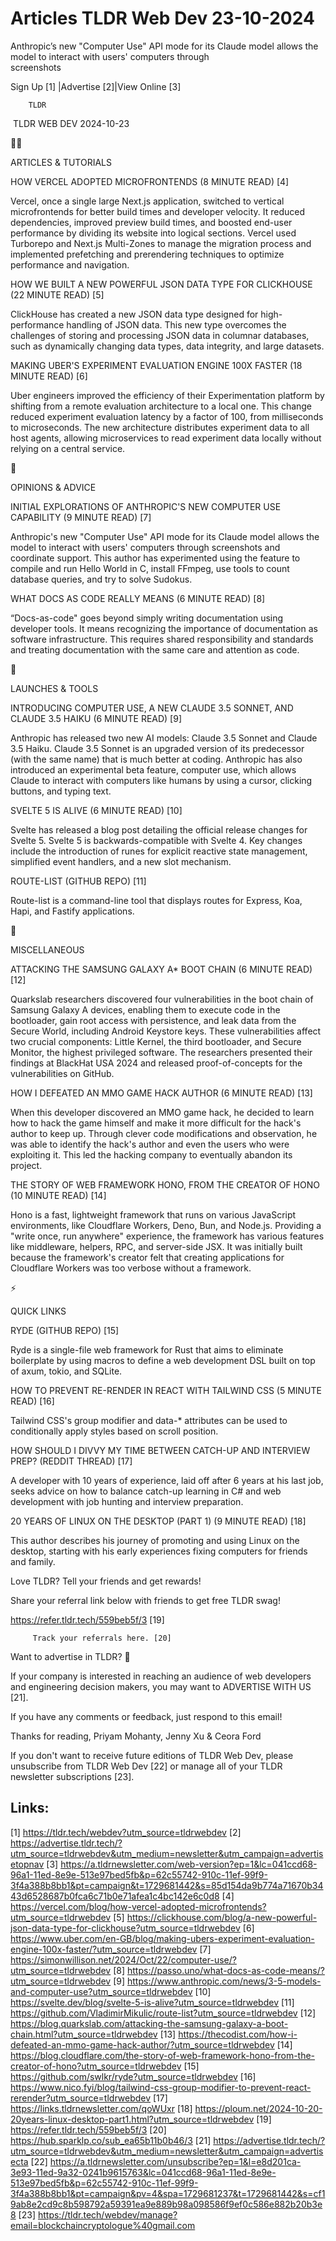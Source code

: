 # Articles TLDR Web Dev 23-10-2024

Anthropic’s new "Computer Use" API mode for its Claude model allows
the model to interact with users' computers through
screenshots ‌ ‌ ‌ ‌ ‌ ‌ ‌ ‌ ‌ ‌ ‌ ‌ ‌ ‌ ‌ ‌ ‌ ‌ ‌ ‌ ‌ ‌ ‌ ‌ ‌ ‌  ‌ ‌ ‌ ‌ ‌ ‌ ‌ ‌ ‌ ‌ ‌ ‌ ‌ ‌ ‌ ‌ ‌ ‌ ‌ ‌ ‌ ‌ ‌ ‌ ‌ ‌ 


 Sign Up [1] |Advertise [2]|View Online [3] 

		TLDR 

 TLDR WEB DEV 2024-10-23

🧑‍💻 

ARTICLES & TUTORIALS

 HOW VERCEL ADOPTED MICROFRONTENDS (8 MINUTE READ) [4] 

 Vercel, once a single large Next.js application, switched to vertical
microfrontends for better build times and developer velocity. It
reduced dependencies, improved preview build times, and boosted
end-user performance by dividing its website into logical sections.
Vercel used Turborepo and Next.js Multi-Zones to manage the migration
process and implemented prefetching and prerendering techniques to
optimize performance and navigation. 

 HOW WE BUILT A NEW POWERFUL JSON DATA TYPE FOR CLICKHOUSE (22 MINUTE
READ) [5] 

 ClickHouse has created a new JSON data type designed for
high-performance handling of JSON data. This new type overcomes the
challenges of storing and processing JSON data in columnar databases,
such as dynamically changing data types, data integrity, and large
datasets. 

 MAKING UBER'S EXPERIMENT EVALUATION ENGINE 100X FASTER (18 MINUTE
READ) [6] 

 Uber engineers improved the efficiency of their Experimentation
platform by shifting from a remote evaluation architecture to a local
one. This change reduced experiment evaluation latency by a factor of
100, from milliseconds to microseconds. The new architecture
distributes experiment data to all host agents, allowing microservices
to read experiment data locally without relying on a central service. 

🧠 

OPINIONS & ADVICE

 INITIAL EXPLORATIONS OF ANTHROPIC'S NEW COMPUTER USE CAPABILITY (9
MINUTE READ) [7] 

 Anthropic's new "Computer Use" API mode for its Claude model allows
the model to interact with users' computers through screenshots and
coordinate support. This author has experimented using the feature to
compile and run Hello World in C, install FFmpeg, use tools to count
database queries, and try to solve Sudokus. 

 WHAT DOCS AS CODE REALLY MEANS (6 MINUTE READ) [8] 

 “Docs-as-code" goes beyond simply writing documentation using
developer tools. It means recognizing the importance of documentation
as software infrastructure. This requires shared responsibility and
standards and treating documentation with the same care and attention
as code. 

🚀 

LAUNCHES & TOOLS

 INTRODUCING COMPUTER USE, A NEW CLAUDE 3.5 SONNET, AND CLAUDE 3.5
HAIKU (6 MINUTE READ) [9] 

 Anthropic has released two new AI models: Claude 3.5 Sonnet and
Claude 3.5 Haiku. Claude 3.5 Sonnet is an upgraded version of its
predecessor (with the same name) that is much better at coding.
Anthropic has also introduced an experimental beta feature, computer
use, which allows Claude to interact with computers like humans by
using a cursor, clicking buttons, and typing text. 

 SVELTE 5 IS ALIVE (6 MINUTE READ) [10] 

 Svelte has released a blog post detailing the official release
changes for Svelte 5. Svelte 5 is backwards-compatible with Svelte 4.
Key changes include the introduction of runes for explicit reactive
state management, simplified event handlers, and a new slot mechanism.


 ROUTE-LIST (GITHUB REPO) [11] 

 Route-list is a command-line tool that displays routes for Express,
Koa, Hapi, and Fastify applications. 

🎁 

MISCELLANEOUS

 ATTACKING THE SAMSUNG GALAXY A* BOOT CHAIN (6 MINUTE READ) [12] 

 Quarkslab researchers discovered four vulnerabilities in the boot
chain of Samsung Galaxy A devices, enabling them to execute code in
the bootloader, gain root access with persistence, and leak data from
the Secure World, including Android Keystore keys. These
vulnerabilities affect two crucial components: Little Kernel, the
third bootloader, and Secure Monitor, the highest privileged software.
The researchers presented their findings at BlackHat USA 2024 and
released proof-of-concepts for the vulnerabilities on GitHub. 

 HOW I DEFEATED AN MMO GAME HACK AUTHOR (6 MINUTE READ) [13] 

 When this developer discovered an MMO game hack, he decided to learn
how to hack the game himself and make it more difficult for the hack's
author to keep up. Through clever code modifications and observation,
he was able to identify the hack's author and even the users who were
exploiting it. This led the hacking company to eventually abandon its
project. 

 THE STORY OF WEB FRAMEWORK HONO, FROM THE CREATOR OF HONO (10 MINUTE
READ) [14] 

 Hono is a fast, lightweight framework that runs on various JavaScript
environments, like Cloudflare Workers, Deno, Bun, and Node.js.
Providing a "write once, run anywhere" experience, the framework has
various features like middleware, helpers, RPC, and server-side JSX.
It was initially built because the framework's creator felt that
creating applications for Cloudflare Workers was too verbose without a
framework. 

⚡ 

QUICK LINKS

 RYDE (GITHUB REPO) [15] 

 Ryde is a single-file web framework for Rust that aims to eliminate
boilerplate by using macros to define a web development DSL built on
top of axum, tokio, and SQLite. 

 HOW TO PREVENT RE-RENDER IN REACT WITH TAILWIND CSS (5 MINUTE READ)
[16] 

 Tailwind CSS's group modifier and data-* attributes can be used to
conditionally apply styles based on scroll position. 

 HOW SHOULD I DIVVY MY TIME BETWEEN CATCH-UP AND INTERVIEW PREP?
(REDDIT THREAD) [17] 

 A developer with 10 years of experience, laid off after 6 years at
his last job, seeks advice on how to balance catch-up learning in C#
and web development with job hunting and interview preparation. 

 20 YEARS OF LINUX ON THE DESKTOP (PART 1) (9 MINUTE READ) [18] 

 This author describes his journey of promoting and using Linux on the
desktop, starting with his early experiences fixing computers for
friends and family. 

Love TLDR? Tell your friends and get rewards!

 Share your referral link below with friends to get free TLDR swag! 

 https://refer.tldr.tech/559beb5f/3 [19] 

		 Track your referrals here. [20] 

Want to advertise in TLDR? 📰

 If your company is interested in reaching an audience of web
developers and engineering decision makers, you may want to ADVERTISE
WITH US [21]. 

 If you have any comments or feedback, just respond to this email! 

Thanks for reading, 
Priyam Mohanty, Jenny Xu & Ceora Ford 

If you don't want to receive future editions of TLDR Web Dev, please
unsubscribe from TLDR Web Dev [22] or manage all of your TLDR
newsletter subscriptions [23]. 

 

Links:
------
[1] https://tldr.tech/webdev?utm_source=tldrwebdev
[2] https://advertise.tldr.tech/?utm_source=tldrwebdev&utm_medium=newsletter&utm_campaign=advertisetopnav
[3] https://a.tldrnewsletter.com/web-version?ep=1&lc=041ccd68-96a1-11ed-8e9e-513e97bed5fb&p=62c55742-910c-11ef-99f9-3f4a388b8bb1&pt=campaign&t=1729681442&s=85d154da9b774a71670b3443d6528687b0fca6c71b0e71afea1c4bc142e6c0d8
[4] https://vercel.com/blog/how-vercel-adopted-microfrontends?utm_source=tldrwebdev
[5] https://clickhouse.com/blog/a-new-powerful-json-data-type-for-clickhouse?utm_source=tldrwebdev
[6] https://www.uber.com/en-GB/blog/making-ubers-experiment-evaluation-engine-100x-faster/?utm_source=tldrwebdev
[7] https://simonwillison.net/2024/Oct/22/computer-use/?utm_source=tldrwebdev
[8] https://passo.uno/what-docs-as-code-means/?utm_source=tldrwebdev
[9] https://www.anthropic.com/news/3-5-models-and-computer-use?utm_source=tldrwebdev
[10] https://svelte.dev/blog/svelte-5-is-alive?utm_source=tldrwebdev
[11] https://github.com/VladimirMikulic/route-list?utm_source=tldrwebdev
[12] https://blog.quarkslab.com/attacking-the-samsung-galaxy-a-boot-chain.html?utm_source=tldrwebdev
[13] https://thecodist.com/how-i-defeated-an-mmo-game-hack-author/?utm_source=tldrwebdev
[14] https://blog.cloudflare.com/the-story-of-web-framework-hono-from-the-creator-of-hono?utm_source=tldrwebdev
[15] https://github.com/swlkr/ryde?utm_source=tldrwebdev
[16] https://www.nico.fyi/blog/tailwind-css-group-modifier-to-prevent-react-rerender?utm_source=tldrwebdev
[17] https://links.tldrnewsletter.com/qoWUxr
[18] https://ploum.net/2024-10-20-20years-linux-desktop-part1.html?utm_source=tldrwebdev
[19] https://refer.tldr.tech/559beb5f/3
[20] https://hub.sparklp.co/sub_ea65b11b0b46/3
[21] https://advertise.tldr.tech/?utm_source=tldrwebdev&utm_medium=newsletter&utm_campaign=advertisecta
[22] https://a.tldrnewsletter.com/unsubscribe?ep=1&l=e8d201ca-3e93-11ed-9a32-0241b9615763&lc=041ccd68-96a1-11ed-8e9e-513e97bed5fb&p=62c55742-910c-11ef-99f9-3f4a388b8bb1&pt=campaign&pv=4&spa=1729681237&t=1729681442&s=cf19ab8e2cd9c8b598792a59391ea9e889b98a098586f9ef0c586e882b20b3e8
[23] https://tldr.tech/webdev/manage?email=blockchaincryptologue%40gmail.com